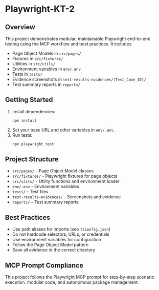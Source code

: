 # Playwright-KT-2

## Overview

This project demonstrates modular, maintainable Playwright end-to-end testing using the MCP workflow and best practices. It includes:

- Page Object Models in `src/pages/`
- Fixtures in `src/fixtures/`
- Utilities in `src/utils/`
- Environment variables in `env/.env`
- Tests in `tests/`
- Evidence screenshots in `test-results-evidences/[Test_Case_ID]/`
- Test summary reports in `reports/`

## Getting Started

1. Install dependencies:
   ```powershell
   npm install
   ```
2. Set your base URL and other variables in `env/.env`.
3. Run tests:
   ```powershell
   npx playwright test
   ```

## Project Structure

- `src/pages/` - Page Object Model classes
- `src/fixtures/` - Playwright fixtures for page objects
- `src/utils/` - Utility functions and environment loader
- `env/.env` - Environment variables
- `tests/` - Test files
- `test-results-evidences/` - Screenshots and evidence
- `reports/` - Test summary reports

## Best Practices

- Use path aliases for imports (see `tsconfig.json`)
- Do not hardcode selectors, URLs, or credentials
- Use environment variables for configuration
- Follow the Page Object Model pattern
- Save all evidence in the correct directory

## MCP Prompt Compliance

This project follows the Playwright MCP prompt for step-by-step scenario execution, modular code, and autonomous package management.
